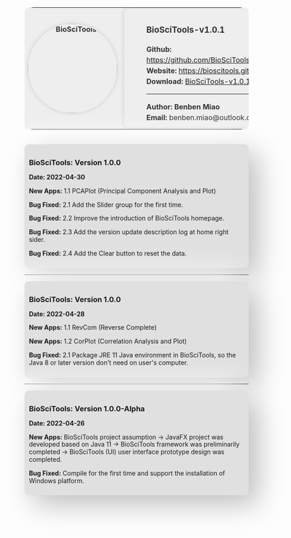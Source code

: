 <html lang="en">
<head>
  <meta charset="UTF-8">
  <meta http-equiv="X-UA-Compatible" content="IE=edge">
  <meta name="viewport" content="width=device-width, initial-scale=1.0">
  <title>Version</title>
</head>
<body>
  <div style="width: 100%; height: auto; background-color: #eeeeee; border-radius: 10px;">
    <table width="100%" border="0" cellspacing="10" style="padding: 0px; color: #333333; border-radius: 20px;">
      <col align="left" width="300px"/>
      <col align="left" />
      <tr>
        <th>
          <img src="https://benben-miao.gitee.io/image-cloud/BioSciTools/logo.png" alt="BioSciTools" style="width: 200px; border-radius: 50%; box-shadow: 0px 0px 10px #cdcdcd;"/>
        </th>
        <td style="line-height: 1.5em">
          <div style="padding: 10px 50px; box-shadow: 0px 0px 10px #cdcdcd; border-radius: 10px;">
            <h3>BioSciTools-v1.0.1</h3>
            <b>Github:</b> <a href="https://github.com/BioSciTools/BioSciTools.github.io">https://github.com/BioSciTools/BioSciTools.github.io</a> <br />
            <b>Website:</b> <a href="https://bioscitools.github.io">https://bioscitools.github.io</a> <br />
            <b>Download:</b> <a href="https://hub.fastgit.xyz/BioSciTools/BioSciTools.github.io/releases/download/v1.0.1/BioSciTools.exe">BioSciTools-v1.0.1 windows-x32-x64</a> <br />
            <hr />
            <b>Author: Benben Miao</b> <br />
            <b>Email:</b> benben.miao@outlook.com <br />
          </div>
        </td>
      </tr>
    </table>
  </div>
  <br />

  <!-- <div style="border-radius: 10px; background: #e0e0e0; box-shadow:  20px 20px 60px #bebebe, -20px -20px 60px #ffffff; padding: 10px; line-height: 1.2em;">
    <h3>BioSciTools-v1.0.1</h3>
    <b>Github:</b> <br />
    <a href="https://github.com/BioSciTools/BioSciTools.github.io" style="color: #008000">https://github.com/BioSciTools/BioSciTools.github.io</a> <br />
    <b>Website:</b> <a href="https://bioscitools.github.io" style="color: #008000">https://bioscitools.github.io</a> <br />
    <b>Download:</b> <a href="https://hub.fastgit.xyz/BioSciTools/BioSciTools.github.io/releases/download/v1.0.1/BioSciTools.exe" style="color: #008000">BioSciTools-v1.0.1 windows-x32-x64</a> <br />
    <hr />
    <b>Author: Benben Miao</b> <br />
    <b>Email:</b> benben.miao@outlook.com <br />
  </div>
  <hr /> -->

  <div style="border-radius: 10px; background: #e0e0e0; box-shadow:  20px 20px 60px #bebebe, -20px -20px 60px #ffffff; padding: 10px; line-height: 1.2em;">
    <h3>BioSciTools: Version 1.0.0</h3>
    <b>Date: 2022-04-30</b>
    <p><b>New Apps:</b> 1.1 PCAPlot (Principal Component Analysis and Plot)</p>
    <p><b>Bug Fixed:</b> 2.1 Add the Slider group for the first time.</p>
    <p><b>Bug Fixed:</b> 2.2 Improve the introduction of BioSciTools homepage.</p>
    <p><b>Bug Fixed:</b> 2.3 Add the version update description log at home right sider.</p>
    <p><b>Bug Fixed:</b> 2.4 Add the Clear button to reset the data.</p>
  </div>
  <hr />

  <div style="border-radius: 10px; background: #e0e0e0; box-shadow:  20px 20px 60px #bebebe, -20px -20px 60px #ffffff; padding: 10px; line-height: 1.2em;">
    <h3>BioSciTools: Version 1.0.0</h3>
    <b>Date: 2022-04-28</b>
    <p><b>New Apps:</b> 1.1 RevCom (Reverse Complete)</p>
    <p><b>New Apps:</b> 1.2 CorPlot (Correlation Analysis and Plot)</p>
    <p><b>Bug Fixed:</b> 2.1 Package JRE 11 Java environment in BioSciTools, so the Java 8 or later version don't need on user's computer.</p>
  </div>
  <hr />

  <div style="border-radius: 10px; background: #e0e0e0; box-shadow:  20px 20px 60px #bebebe, -20px -20px 60px #ffffff; padding: 10px; line-height: 1.2em;">
    <h3>BioSciTools: Version 1.0.0-Alpha</h3>
    <b>Date: 2022-04-26</b>
    <p><b>New Apps:</b> BioSciTools project assumption -> JavaFX project was developed based on Java 11 -> BioSciTools framework was preliminarily completed -> BioSciTools (UI) user interface prototype design was completed. </p>
    <p><b>Bug Fixed:</b> Compile for the first time and support the installation of Windows platform.</p>
  </div>

</body>
</html>